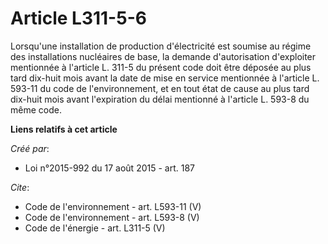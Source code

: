 # Article L311-5-6

Lorsqu'une installation de production d'électricité est soumise au régime des installations nucléaires de base, la demande
d'autorisation d'exploiter mentionnée à l'article L. 311-5 du présent code doit être déposée au plus tard dix-huit mois avant
la date de mise en service mentionnée à l'article L. 593-11 du code de l'environnement, et en tout état de cause au plus tard
dix-huit mois avant l'expiration du délai mentionné à l'article L. 593-8 du même code.

**Liens relatifs à cet article**

_Créé par_:

  - Loi n°2015-992 du 17 août 2015 - art. 187

_Cite_:

  - Code de l'environnement - art. L593-11 (V)
  - Code de l'environnement - art. L593-8 (V)
  - Code de l'énergie - art. L311-5 (V)
